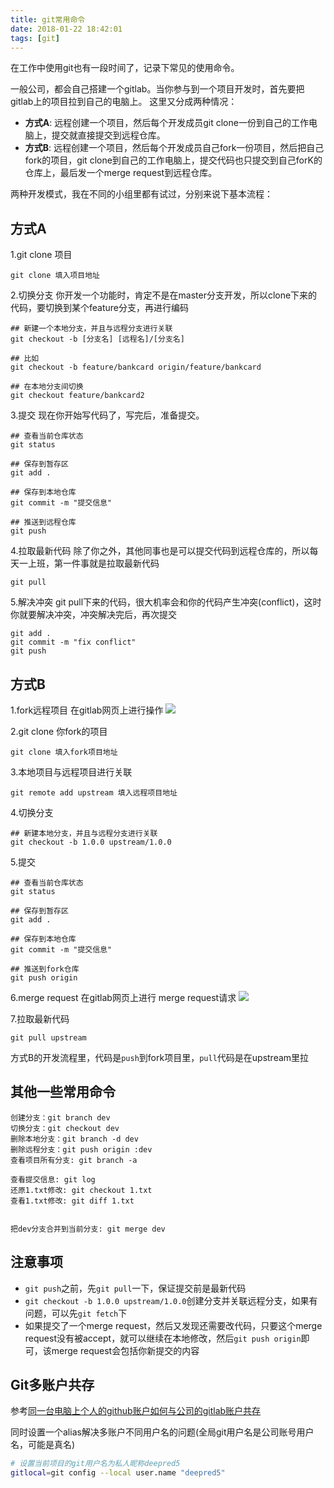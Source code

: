 ```yaml
---
title: git常用命令
date: 2018-01-22 18:42:01
tags: [git]
---
```

在工作中使用git也有一段时间了，记录下常见的使用命令。

一般公司，都会自己搭建一个gitlab。当你参与到一个项目开发时，首先要把gitlab上的项目拉到自己的电脑上。
这里又分成两种情况：
* **方式A**: 远程创建一个项目，然后每个开发成员git clone一份到自己的工作电脑上，提交就直接提交到远程仓库。
* **方式B**: 远程创建一个项目，然后每个开发成员自己fork一份项目，然后把自己fork的项目，git clone到自己的工作电脑上，提交代码也只提交到自己forK的仓库上，最后发一个merge request到远程仓库。
<!-- more -->

两种开发模式，我在不同的小组里都有试过，分别来说下基本流程：

## 方式A

1.git clone 项目
```
git clone 填入项目地址
```
2.切换分支
你开发一个功能时，肯定不是在master分支开发，所以clone下来的代码，要切换到某个feature分支，再进行编码
```
## 新建一个本地分支，并且与远程分支进行关联
git checkout -b [分支名] [远程名]/[分支名]

## 比如
git checkout -b feature/bankcard origin/feature/bankcard

## 在本地分支间切换
git checkout feature/bankcard2
```

3.提交
现在你开始写代码了，写完后，准备提交。
```
## 查看当前仓库状态
git status

## 保存到暂存区
git add .

## 保存到本地仓库
git commit -m "提交信息"

## 推送到远程仓库
git push
```

4.拉取最新代码
除了你之外，其他同事也是可以提交代码到远程仓库的，所以每天一上班，第一件事就是拉取最新代码
```
git pull
```

5.解决冲突
git pull下来的代码，很大机率会和你的代码产生冲突(conflict)，这时你就要解决冲突，冲突解决完后，再次提交
```
git add .
git commit -m "fix conflict"
git push
```

## 方式B
1.fork远程项目
在gitlab网页上进行操作
![](//pic.deepred5.com/fork2.png)

2.git clone 你fork的项目
```
git clone 填入fork项目地址
```

3.本地项目与远程项目进行关联
```
git remote add upstream 填入远程项目地址
```

4.切换分支
```
## 新建本地分支，并且与远程分支进行关联
git checkout -b 1.0.0 upstream/1.0.0
```

5.提交
```
## 查看当前仓库状态
git status

## 保存到暂存区
git add .

## 保存到本地仓库
git commit -m "提交信息"

## 推送到fork仓库
git push origin
```

6.merge request
在gitlab网页上进行 merge request请求
![](//pic.deepred5.com/merge.png)

7.拉取最新代码
```
git pull upstream
```
方式B的开发流程里，代码是`push`到fork项目里，`pull`代码是在upstream里拉

## 其他一些常用命令
```
创建分支：git branch dev
切换分支：git checkout dev
删除本地分支：git branch -d dev
删除远程分支：git push origin :dev
查看项目所有分支: git branch -a

查看提交信息: git log
还原1.txt修改: git checkout 1.txt
查看1.txt修改: git diff 1.txt


把dev分支合并到当前分支: git merge dev
```

## 注意事项

* `git push`之前，先`git pull`一下，保证提交前是最新代码
* `git checkout -b 1.0.0 upstream/1.0.0`创建分支并关联远程分支，如果有问题，可以先`git fetch`下
* 如果提交了一个merge request，然后又发现还需要改代码，只要这个merge request没有被accept，就可以继续在本地修改，然后`git push origin`即可，该merge request会包括你新提交的内容


## Git多账户共存

参考[同一台电脑上个人的github账户如何与公司的gitlab账户共存](https://www.cnblogs.com/hezhi/p/10317642.html)

同时设置一个alias解决多账户不同用户名的问题(全局git用户名是公司账号用户名，可能是真名)
```bash
# 设置当前项目的git用户名为私人昵称deepred5
gitlocal=git config --local user.name "deepred5"
```